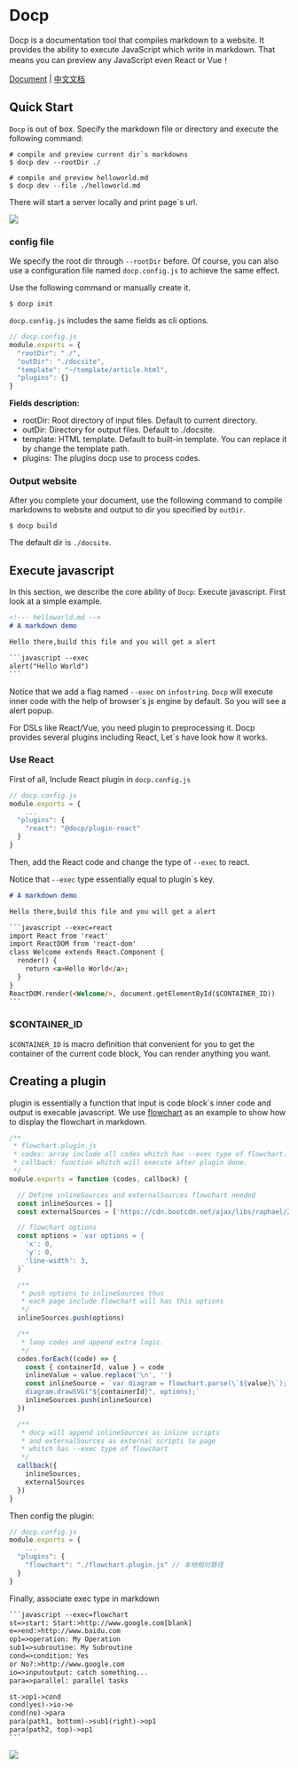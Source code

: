# Docp

Docp is a documentation tool that compiles markdown to a  website. It provides the ability to execute JavaScript which write in markdown. That means  you can preview any JavaScript even React or Vue！

[Document](https://cicel.github.io/docp/en/introduction.html) | [中文文档](https://cicel.github.io/docp/zh-cn/introduction.html)

## Quick Start

`Docp` is out of box. Specify the markdown file or directory and execute the following command:

```shell
# compile and preview current dir`s markdowns
$ docp dev --rootDir ./

# compile and preview helloworld.md
$ docp dev --file ./helloworld.md
```

There will start a server locally and print page`s url.

![](http://img.tanghb.cn/dev.jpg)



### config file

We specify the root dir through `--rootDir` before. Of course, you can also use a configuration file named `docp.config.js` to achieve the same effect.

Use the following command or manually create it.

```shell
$ docp init
```

 `docp.config.js` includes the same fields as cli options.

```javascript
// docp.config.js
module.exports = {
  "rootDir": "./",
  "outDir": "./docsite",
  "template": "~/template/article.html",
  "plugins": {}
}
```

**Fields description:**

- rootDir: Root directory of input files. Default to current directory.
- outDir: Directory for output files. Default to ./docsite.
- template: HTML template. Default to built-in template. You can replace it by change the template path.
- plugins: The plugins docp use to process codes.



### Output website

After you complete your document, use the following command to compile markdowns to website and output to dir you specified by `outDir`.

```shell
$ docp build
```

The default dir is `./docsite`.



## Execute javascript

In this section, we describe the core ability of `Docp`: Execute javascript. First look at a simple example.

```markdown
<!--- helloworld.md -->
# A markdown demo

Hello there,build this file and you will get a alert

​```javascript --exec
alert("Hello World")
​```
```

Notice that we add a flag named `--exec` on `infostring`. `Docp` will execute inner code with the help of browser`s js engine by default. So you will see a alert popup.



For DSLs like React/Vue, you need plugin to preprocessing it. Docp provides several plugins including React, Let`s have look how it works.



### Use React

First of all, Include React plugin in `docp.config.js`

```javascript
// docp.config.js
module.exports = {
	...
  "plugins": {
    "react": "@docp/plugin-react"
  }
}
```

Then, add the React code and change the type of `--exec` to react.

Notice that `--exec` type essentially equal to plugin`s key.

```markdown
# A markdown demo

Hello there,build this file and you will get a alert

​```javascript --exec=react
import React from 'react'
import ReactDOM from 'react-dom'
class Welcome extends React.Component {
  render() {
    return <a>Hello World</a>;
  }
}
ReactDOM.render(<Welcome/>, document.getElementById($CONTAINER_ID))
​```
```



### $CONTAINER_ID

`$CONTAINER_ID` is macro definition that convenient for you to get the container of the current code block, You can render anything you want.



## Creating a plugin

plugin is essentially a function that input is code block`s inner code and output is execable javascript. We use [flowchart](https://flowchart.js.org/) as an example to show how to display the flowchart in markdown.

```javascript
/**
 * flowchart.plugin.js
 * codes: array include all codes whitch has --exec type of flowchart.
 * callback: function whitch will execute after plugin done.
 */
module.exports = function (codes, callback) {

  // Define inlineSources and externalSources flowchart needed
  const inlineSources = []
  const externalSources = ['https://cdn.bootcdn.net/ajax/libs/raphael/2.3.0/raphael.js', 'https://cdn.bootcdn.net/ajax/libs/flowchart/1.13.0/flowchart.js']

  // flowchart options
  const options = `var options = {
    'x': 0,
    'y': 0,
    'line-width': 3,
  }`

  /**
   * push options to inlineSources thus
   * each page include flowchart will has this options
   */
  inlineSources.push(options)

  /**
   * loop codes and append extra logic.
   */
  codes.forEach((code) => {
    const { containerId, value } = code
    inlineValue = value.replace('\n', '')
    const inlineSource = `var diagram = flowchart.parse(\`${value}\`);
    diagram.drawSVG("${containerId}", options);`
    inlineSources.push(inlineSource)
  })

  /**
   * docp will append inlineSources as inline scripts
   * and externalSources as external scripts to page
   * whitch has --exec type of flowchart
   */
  callback({
    inlineSources,
    externalSources
  })
}
```



Then config the plugin:

```javascript
// docp.config.js
module.exports = {
	...
  "plugins": {
    "flowchart": "./flowchart.plugin.js" // 本地相对路径
  }
}
```



Finally, associate exec type in markdown

```markdown
​```javascript --exec=flowchart
st=>start: Start:>http://www.google.com[blank]
e=>end:>http://www.baidu.com
op1=>operation: My Operation
sub1=>subroutine: My Subroutine
cond=>condition: Yes
or No?:>http://www.google.com
io=>inputoutput: catch something...
para=>parallel: parallel tasks

st->op1->cond
cond(yes)->io->e
cond(no)->para
para(path1, bottom)->sub1(right)->op1
para(path2, top)->op1
​```
```


![](http://img.tanghb.cn/20200706192720.jpg)

